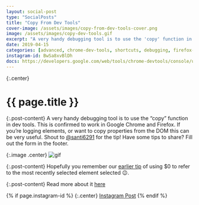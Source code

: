```yaml
---
layout: social-post
type: "SocialPosts"
title: "Copy From Dev Tools"
cover-image: /assets/images/copy-from-dev-tools-cover.png
image: /assets/images/copy-dev-tools.gif
excerpt: "A very handy debugging tool is to use the 'copy' function in dev tools."
date: 2019-04-15
categories: [advanced, chrome-dev-tools, shortcuts, debugging, firefox-dev-tools, dev-tools]
instagram-id: BwSa8xvBlDh
docs: https://developers.google.com/web/tools/chrome-devtools/console/utilities
---
```

{:.center}
# {{ page.title }}

{:.post-content}
A very handy debugging tool is to use the “copy” function in dev tools. This is 
confirmed to work in Google Chrome and Firefox. If you’re logging elements, or 
want to copy properties from the DOM this can be very useful. 
Shout to <a href="https://www.instagram.com/santi6291/" target="_blank">@santi6291</a> 
for the tip! Have some tips to share? Fill out the form in the footer. 

{:.image .center}
![gif]({{page.image}})

{:.post-content}
Hopefully you remember our [earlier tip](/social-posts/dollar-sign-devtools/) of using $0 to refer to the most recently selected element selected 😉.

{:.post-content}
Read more about it <a href="{{page.docs}}" target="_blank">here</a>

{% if page.instagram-id %}
{:.center}
<a class="insta-link" href="https://www.instagram.com/p/{{page.instagram-id}}" target="_blank">Instagram Post</a>
{% endif %}
